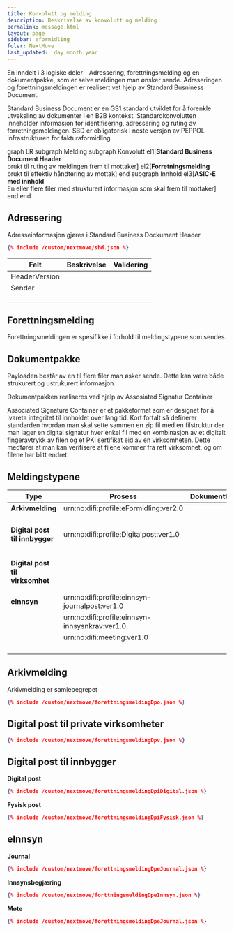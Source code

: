 ```yaml
---
title: Konvolutt og melding
description: Beskrivelse av konvolutt og melding
permalink: message.html
layout: page
sidebar: eformidling
foler: NextMove
last_updated:  day.month.year
---
```



En inndelt i 3 logiske deler - Adressering, forettningsmelding og en dokumentpakke, som er selve meldingen man ønsker sende.
Adrsseringen og forettningsmeldingen er realisert vet hjelp av Standard Busniness Document.


Standard Business Document er en GS1 standard utviklet for å forenkle utveksling av dokumenter i en B2B kontekst. Standardkonvolutten inneholder informasjon for identifisering, adressering og ruting av forretningsmeldingen. SBD er obligatorisk i neste versjon av PEPPOL infrastrukturen for fakturaformidling.

<div class="mermaid">
graph LR
subgraph Melding
  subgraph Konvolutt 
    el1[<b>Standard Business Document Header</b><br/> brukt til ruting av meldingen frem til mottaker]  
    el2[<b>Forretningsmelding</b><br/>brukt til effektiv håndtering av mottak]
  end
  subgraph Innhold
    el3[<b>ASIC-E med innhold</b><br/>En eller flere filer med strukturert informasjon som skal frem til mottaker]
  end
end
</div>


## Adressering

Adresseinformasjon gjøres i Standard Business Dockument Header 

```json
{% include /custom/nextmove/sbd.json %}
```

| Felt | Beskrivelse | Validering | 
|-------|--------|---------|
| HeaderVersion |  |  | 
| Sender |  |  | 
|  |  |  | 
|  |  |  | 
|  |  |  | 


## Forettningsmelding

Forettningsmeldingen er spesifikke i forhold til meldingstypene som sendes. 

## Dokumentpakke
Payloaden består av en til flere filer man øsker sende. Dette kan være både strukurert og ustrukurert informasjon. 

Dokumentpakken realiseres ved hjelp av Assosiated Signatur Container

Associated Signature Container er et pakkeformat som er designet for å ivareta integritet til innholdet over lang tid. Kort fortalt så definerer standarden hvordan man skal sette sammen en zip fil med en filstruktur der man lager en digital signatur hver enkel fil med en kombinasjon av et digitalt fingeravtrykk av filen og et PKI sertifikat eid av en virksomheten. Dette medfører at man kan verifisere at filene kommer fra rett virksomhet, og om filene har blitt endret.


## Meldingstypene

| Type | Prosess | Dokumenttype | Beskrivelse
|-------|--------|---------|-----|
| <b>Arkivmelding</b> |  urn:no:difi:profile:eFormidling:ver2.0 |  | |
|  |  |  |
|  |  |  |
|  |  |  |
|  |  |  |
| <b>Digital post til innbygger</b> | urn:no:difi:profile:Digitalpost:ver1.0 |  |
|  |  |  |
|  |  |  |
|  |  |  |
|  |  |  |
|  |  |  |
| <b>Digital post til virksomhet</b> |  |  |
|  |  |  |
|  |  |  |
| <b>eInnsyn</b> | urn:no:difi:profile:einnsyn-journalpost:ver1.0 |  |
|  | urn:no:difi:profile:einnsyn-innsysnkrav:ver1.0 |  |
|  | urn:no:difi:meeting:ver1.0 |  |
|  |  |  |
|  |  |  |
|  |  |  |
|  |  |  |


## Arkivmelding

Arkivmelding er samlebegrepet 

```json
{% include /custom/nextmove/forettningsmeldingDpo.json %}
```


## Digital post til private virksomheter

```json
{% include /custom/nextmove/forettningsmeldingDpv.json %}
```


## Digital post til innbygger

**Digital post**
```json
{% include /custom/nextmove/forettningsmeldingDpiDigital.json %}
```

**Fysisk post**

```json
{% include /custom/nextmove/forettningsmeldingDpiFysisk.json %}
```



## eInnsyn

**Journal**

```json
{% include /custom/nextmove/forettningsmeldingDpeJournal.json %}
```

**Innsynsbegjæring**

```json
{% include /custom/nextmove/forttningsmeldingDpeInnsyn.json %}
```

**Møte**
```json
{% include /custom/nextmove/forettningsmeldingDpeJournal.json %}
```





